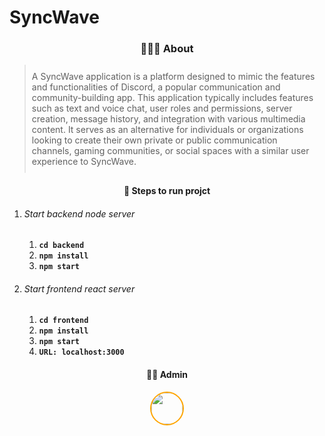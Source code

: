 # SyncWave

<div align="center">

<h3>🧑🏽‍💻 About</h3>

<blockquote style="padding:10px" align="left">
   A SyncWave application is a platform designed to mimic the features and functionalities of Discord, a popular communication and community-building app. This application typically includes features such as text and voice chat, user roles and permissions, server creation, message history, and integration with various multimedia content. It serves as an alternative for individuals or organizations looking to create their own private or public communication channels, gaming communities, or social spaces with a similar user experience to SyncWave.
</blockquote>
</div>

<div align="center">
<h4>🚀 Steps to run projct</h4>
</div>
<ol>
  <li>
    <h6>Start backend node server</h6>
    <ol>
      <li>
        <code><b>cd backend</b></code>
      </li>
      <li>
        <code><b>npm install</b></code>
      </li>
      <li>
        <code><b>npm start</b></code>
      </li>
    </ol>
  </li>
  <li>
    <h6>Start frontend react server</h6>
    <ol>
      <li>
        <code><b>cd frontend</b></code>
      </li>
      <li>
        <code><b>npm install</b></code>
      </li>
      <li>
        <code><b>npm start</b></code>
      </li>
      <li>
        <code><b>URL: localhost:3000</b></code>
      </li>
    </ol>
  </li>
</ol>


<div align="center">
<h4>🤹🏽 Admin</h4>


<a href="https://github.com/om1512">
    <img src="https://avatars.githubusercontent.com/u/72222606?v=4" style="height:50px; border:2px solid orange; border-radius:100%"/>
</a>
</div>
